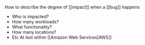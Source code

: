 How to describe the degree of [[impact]] when a [[bug]] happens

- Who is impacted?
- How many workloads?
- What functionality?
- How many locations?
- Etc
  At lest within [[Amazon Web Services|AWS]]
